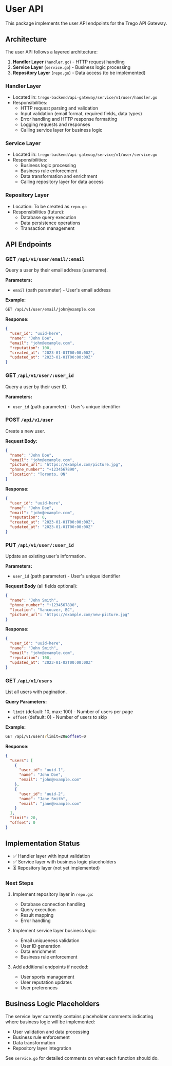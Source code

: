 # User API

This package implements the user API endpoints for the Trego API Gateway.

## Architecture

The user API follows a layered architecture:

1. **Handler Layer** (`handler.go`) - HTTP request handling
2. **Service Layer** (`service.go`) - Business logic processing
3. **Repository Layer** (`repo.go`) - Data access (to be implemented)

### Handler Layer
- Located in: `trego-backend/api-gateway/service/v1/user/handler.go`
- Responsibilities:
  - HTTP request parsing and validation
  - Input validation (email format, required fields, data types)
  - Error handling and HTTP response formatting
  - Logging requests and responses
  - Calling service layer for business logic

### Service Layer
- Located in: `trego-backend/api-gateway/service/v1/user/service.go`
- Responsibilities:
  - Business logic processing
  - Business rule enforcement
  - Data transformation and enrichment
  - Calling repository layer for data access

### Repository Layer
- Location: To be created as `repo.go`
- Responsibilities (future):
  - Database query execution
  - Data persistence operations
  - Transaction management

## API Endpoints

### GET `/api/v1/user/email/:email`
Query a user by their email address (username).

**Parameters:**
- `email` (path parameter) - User's email address

**Example:**
```bash
GET /api/v1/user/email/john@example.com
```

**Response:**
```json
{
  "user_id": "uuid-here",
  "name": "John Doe",
  "email": "john@example.com",
  "reputation": 100,
  "created_at": "2023-01-01T00:00:00Z",
  "updated_at": "2023-01-01T00:00:00Z"
}
```

### GET `/api/v1/user/:user_id`
Query a user by their user ID.

**Parameters:**
- `user_id` (path parameter) - User's unique identifier

### POST `/api/v1/user`
Create a new user.

**Request Body:**
```json
{
  "name": "John Doe",
  "email": "john@example.com",
  "picture_url": "https://example.com/picture.jpg",
  "phone_number": "+1234567890",
  "location": "Toronto, ON"
}
```

**Response:**
```json
{
  "user_id": "uuid-here",
  "name": "John Doe",
  "email": "john@example.com",
  "reputation": 0,
  "created_at": "2023-01-01T00:00:00Z",
  "updated_at": "2023-01-01T00:00:00Z"
}
```

### PUT `/api/v1/user/:user_id`
Update an existing user's information.

**Parameters:**
- `user_id` (path parameter) - User's unique identifier

**Request Body** (all fields optional):
```json
{
  "name": "John Smith",
  "phone_number": "+1234567890",
  "location": "Vancouver, BC",
  "picture_url": "https://example.com/new-picture.jpg"
}
```

**Response:**
```json
{
  "user_id": "uuid-here",
  "name": "John Smith",
  "email": "john@example.com",
  "reputation": 100,
  "updated_at": "2023-01-02T00:00:00Z"
}
```

### GET `/api/v1/users`
List all users with pagination.

**Query Parameters:**
- `limit` (default: 10, max: 100) - Number of users per page
- `offset` (default: 0) - Number of users to skip

**Example:**
```bash
GET /api/v1/users?limit=20&offset=0
```

**Response:**
```json
{
  "users": [
    {
      "user_id": "uuid-1",
      "name": "John Doe",
      "email": "john@example.com"
    },
    {
      "user_id": "uuid-2",
      "name": "Jane Smith",
      "email": "jane@example.com"
    }
  ],
  "limit": 20,
  "offset": 0
}
```

## Implementation Status

- ✅ Handler layer with input validation
- ✅ Service layer with business logic placeholders
- ⏳ Repository layer (not yet implemented)

### Next Steps

1. Implement repository layer in `repo.go`:
   - Database connection handling
   - Query execution
   - Result mapping
   - Error handling

2. Implement service layer business logic:
   - Email uniqueness validation
   - User ID generation
   - Data enrichment
   - Business rule enforcement

3. Add additional endpoints if needed:
   - User sports management
   - User reputation updates
   - User preferences

## Business Logic Placeholders

The service layer currently contains placeholder comments indicating where business logic will be implemented:

- User validation and data processing
- Business rule enforcement
- Data transformation
- Repository layer integration

See `service.go` for detailed comments on what each function should do.

